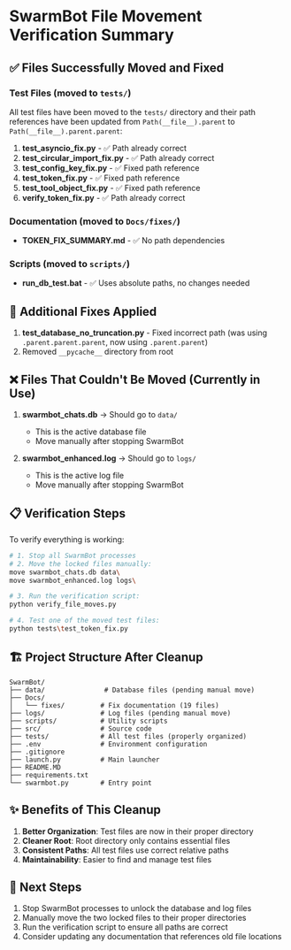 # SwarmBot File Movement Verification Summary

## ✅ Files Successfully Moved and Fixed

### Test Files (moved to `tests/`)
All test files have been moved to the `tests/` directory and their path references have been updated from `Path(__file__).parent` to `Path(__file__).parent.parent`:

1. **test_asyncio_fix.py** - ✅ Path already correct
2. **test_circular_import_fix.py** - ✅ Path already correct  
3. **test_config_key_fix.py** - ✅ Fixed path reference
4. **test_token_fix.py** - ✅ Fixed path reference
5. **test_tool_object_fix.py** - ✅ Fixed path reference
6. **verify_token_fix.py** - ✅ Path already correct

### Documentation (moved to `Docs/fixes/`)
- **TOKEN_FIX_SUMMARY.md** - ✅ No path dependencies

### Scripts (moved to `scripts/`)
- **run_db_test.bat** - ✅ Uses absolute paths, no changes needed

## 🔧 Additional Fixes Applied

1. **test_database_no_truncation.py** - Fixed incorrect path (was using `.parent.parent.parent`, now using `.parent.parent`)
2. Removed `__pycache__` directory from root

## ❌ Files That Couldn't Be Moved (Currently in Use)

1. **swarmbot_chats.db** → Should go to `data/`
   - This is the active database file
   - Move manually after stopping SwarmBot

2. **swarmbot_enhanced.log** → Should go to `logs/`
   - This is the active log file
   - Move manually after stopping SwarmBot

## 📋 Verification Steps

To verify everything is working:

```bash
# 1. Stop all SwarmBot processes
# 2. Move the locked files manually:
move swarmbot_chats.db data\
move swarmbot_enhanced.log logs\

# 3. Run the verification script:
python verify_file_moves.py

# 4. Test one of the moved test files:
python tests\test_token_fix.py
```

## 🏗️ Project Structure After Cleanup

```
SwarmBot/
├── data/               # Database files (pending manual move)
├── Docs/
│   └── fixes/         # Fix documentation (19 files)
├── logs/              # Log files (pending manual move)
├── scripts/           # Utility scripts
├── src/               # Source code
├── tests/             # All test files (properly organized)
├── .env               # Environment configuration
├── .gitignore
├── launch.py          # Main launcher
├── README.MD
├── requirements.txt
└── swarmbot.py        # Entry point
```

## ✨ Benefits of This Cleanup

1. **Better Organization**: Test files are now in their proper directory
2. **Cleaner Root**: Root directory only contains essential files
3. **Consistent Paths**: All test files use correct relative paths
4. **Maintainability**: Easier to find and manage test files

## 🚀 Next Steps

1. Stop SwarmBot processes to unlock the database and log files
2. Manually move the two locked files to their proper directories
3. Run the verification script to ensure all paths are correct
4. Consider updating any documentation that references old file locations
